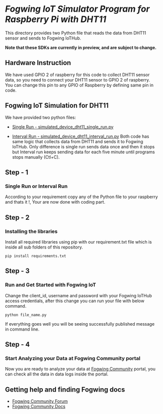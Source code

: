 # *Fogwing IoT Simulator Program for Raspberry Pi with DHT11*

This directory provides two Python file that reads the data from DHT11 sensor and sends to Fogwing IoTHub.

**Note that these SDKs are currently in preview, and are subject to change.**

## Hardware Instruction
We have used GPIO 2 of raspberry for this code to collect DHT11 sensor data, so you need to connect your DHT11 sensor to GPIO 2 of raspberry. You can change this pin to any GPIO of Raspberry by defining same pin in code.

## Fogwing IoT Simulation for DHT11
We have provided two python files:
* [Single Run - simulated_device_dht11_single_run.py](https://github.com/factana/fogwing-simulator-for-raspberry-python/blob/master/fw-iothub-dht11-sensor/simulated_device_dht11_single_run.py)

* [Interval Run - simulated_device_dht11_interval_run.py](https://github.com/factana/fogwing-simulator-for-raspberry-python/blob/master/fw-iothub-dht11-sensor/simulated_device_dht11_interval_run.py)
Both code has same logic that collects data from DHT11 and sends it to Fogwing IoTHub. Only difference is single run sends data once and then it stops but Interval run keeps sending data for each five minute until programs stops manually (Ctl+C).

## Step - 1
### Single Run or Interval Run
According to your requirement copy any of the Python file to your raspberry and thats it !, Your are now done with coding part.

## Step - 2
### Installing the libraries
Install all required libraries using pip with our requirement.txt file which is inside all sub folders of this repository.
```
pip install requirements.txt
```

## Step - 3
### Run and Get Started with Fogwing IoT
Change the client_id, username and password with your Fogwing IoTHub access credentials, after this change you can run your file with below command.
```
python file_name.py
```
If everything goes well you will be seeing successfully published message in command line.

## Step - 4
### Start Analyzing your Data at Fogwing Community portal
Now you are ready to analyze your data at [Fogwing Community](http://community.fogwing.net/) portal, you can check all the data in data logs inside the portal.

## Getting help and finding Fogwing docs
* [Fogwing Community Forum]()
* [Fogwing Community Docs](https://docs.fogwing.io/)
